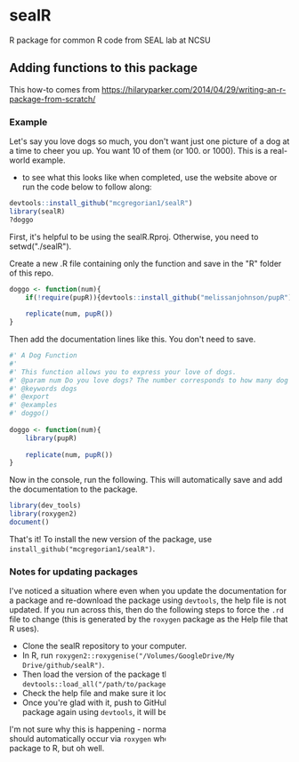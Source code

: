 # sealR
R package for common R code from SEAL lab at NCSU

## Adding functions to this package
This how-to comes from https://hilaryparker.com/2014/04/29/writing-an-r-package-from-scratch/

### Example
Let's say you love dogs so much, you don't want just one picture of a dog at a time to cheer you up. You want 10 of them (or 100. or 1000). This is a real-world example.
- to see what this looks like when completed, use the website above or run the code below to follow along:
```r
devtools::install_github("mcgregorian1/sealR")
library(sealR)
?doggo
```

First, it's helpful to be using the sealR.Rproj. Otherwise, you need to setwd("./sealR").

Create a new .R file containing only the function and save in the "R" folder of this repo.
```r
doggo <- function(num){
    if(!require(pupR)){devtools::install_github("melissanjohnson/pupR"); library(pupR)}
    
    replicate(num, pupR())
}
```
Then add the documentation lines like this. You don't need to save.
```r
#' A Dog Function
#'
#' This function allows you to express your love of dogs.
#' @param num Do you love dogs? The number corresponds to how many dog pictures you would like to see to cheer you up.
#' @keywords dogs
#' @export
#' @examples
#' doggo()
 
doggo <- function(num){
    library(pupR)
    
    replicate(num, pupR())
}
```

Now in the console, run the following. This will automatically save and add the documentation to the package.
```r
library(dev_tools)
library(roxygen2)
document()
```

That's it! To install the new version of the package, use `install_github("mcgregorian1/sealR")`.

### Notes for updating packages
I've noticed a situation where even when you update the documentation for a package and re-download the package using `devtools`, the help file is not updated. If you run across this, then do the following steps to force the `.rd` file to change (this is generated by the `roxygen` package as the Help file that R uses).
- Clone the sealR repository to your computer.
- In R, run `roxygen2::roxygenise("/Volumes/GoogleDrive/My Drive/github/sealR")`.
- Then load the version of the package that's now updated, using `devtools::load_all("/path/to/package/folder")`
- Check the help file and make sure it looks good. `?sealR::packageName`.
- Once you're glad with it, push to GitHub. Now when you download the package again using `devtools`, it will be fully fixed.

I'm not sure why this is happening - normally the updating of the `.rd` file should automatically occur via `roxygen` when you compile and download the package to R, but oh well.
